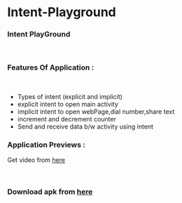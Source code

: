 # Intent-Playground
### Intent PlayGround
​
### Features Of Application :
​
- Types of intent (explicit and implicit)
​
- explicit intent to open main activity
​
- implicit intent to open webPage,dial number,share text
​
-   increment  and decrement counter 
​
- Send and receive data b/w activity using intent
​
### Application Previews :
  Get video from [here](https://github.com/priyal-gopawat/Storage/blob/main/Intent%20Playground/Intent%20Playground.mp4)

​
### Download apk from [here](https://github.com/priyal-gopawat/Intent-Playground/releases/download/1.0/app-debug.apk)
​
